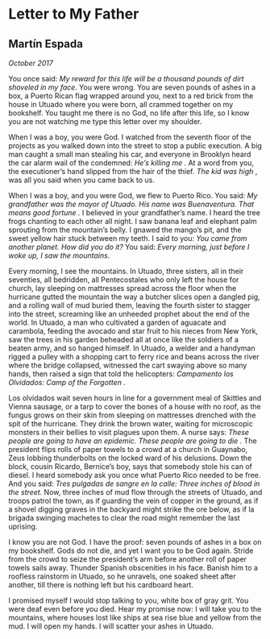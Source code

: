 # Letter to My Father
## Martín Espada
_October_ _2017_

You once said: _My reward for this life will be a thousand pounds of dirt_
 _shoveled in my face_. You were wrong. You are seven pounds of ashes
in a box, a Puerto Rican flag wrapped around you, next to a red brick
from the house in Utuado where you were born, all crammed together
on my bookshelf. You taught me there is no God, no life after this life,
so I know you are not watching me type this letter over my shoulder.

When I was a boy, you were God. I watched from the seventh floor
of the projects as you walked down into the street to stop a public
execution. A big man caught a small man stealing his car, and everyone
in Brooklyn heard the car alarm wail of the condemned: _He’s killing me_ _._
At a word from you, the executioner’s hand slipped from the hair
of the thief. _The kid was high_ , was all you said when you came back to us.

When I was a boy, and you were God, we flew to Puerto Rico. You said:
 _My grandfather was the mayor of Utuado. His name was Buenaventura._
 _That means good fortune_ _._ I believed in your grandfather’s name.
I heard the tree frogs chanting to each other all night. I saw banana
leaf and elephant palm sprouting from the mountain’s belly. I gnawed
the mango’s pit, and the sweet yellow hair stuck between my teeth.
I said to you: _You came from another planet. How did you do it?_
You said: _Every morning, just before I woke up, I saw the mountains_.

Every morning, I see the mountains. In Utuado, three sisters,
all in their seventies, all bedridden, all Pentecostales who only left
the house for church, lay sleeping on mattresses spread across the floor
when the hurricane gutted the mountain the way a butcher slices open
a dangled pig, and a rolling wall of mud buried them, leaving the fourth
sister to stagger into the street, screaming like an unheeded prophet
about the end of the world. In Utuado, a man who cultivated a garden
of aguacate and carambola, feeding the avocado and star fruit to his
nieces from New York, saw the trees in his garden beheaded all at once
like the soldiers of a beaten army, and so hanged himself. In Utuado,
a welder and a handyman rigged a pulley with a shopping cart to ferry
rice and beans across the river where the bridge collapsed, witnessed
the cart swaying above so many hands, then raised a sign that told
the helicopters: _Campamento los Olvidados: Camp of the Forgotten_ _._

Los olvidados wait seven hours in line for a government meal of Skittles
and Vienna sausage, or a tarp to cover the bones of a house with no roof,
as the fungus grows on their skin from sleeping on mattresses drenched
with the spit of the hurricane. They drink the brown water, waiting
for microscopic monsters in their bellies to visit plagues upon them.
A nurse says: _These people are going to have an epidemic. These people_
 _are going to die_ _._ The president flips rolls of paper towels to a crowd
at a church in Guaynabo, Zeus lobbing thunderbolts on the locked ward
of his delusions. Down the block, cousin Ricardo, Bernice’s boy, says
that somebody stole his can of diesel. I heard somebody ask you once
what Puerto Rico needed to be free. And you said: _Tres pulgadas_
 _de sangre en la calle: Three inches of blood in the street_. Now, three
inches of mud flow through the streets of Utuado, and troops patrol
the town, as if guarding the vein of copper in the ground, as if a shovel
digging graves in the backyard might strike the ore below, as if la brigada
swinging machetes to clear the road might remember the last uprising.

I know you are not God. I have the proof: seven pounds of ashes in a box
on my bookshelf. Gods do not die, and yet I want you to be God again.
Stride from the crowd to seize the president’s arm before another roll
of paper towels sails away. Thunder Spanish obscenities in his face.
Banish him to a roofless rainstorm in Utuado, so he unravels, one soaked
sheet after another, till there is nothing left but his cardboard heart.

I promised myself I would stop talking to you, white box of gray grit.
You were deaf even before you died. Hear my promise now: I will take you
to the mountains, where houses lost like ships at sea rise blue and yellow
from the mud. I will open my hands. I will scatter your ashes in Utuado.